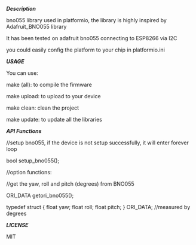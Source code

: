 ***Description***

bno055 library used in platformio, the library is highly inspired by Adafruit_BNO055 library

It has been tested on adafruit bno055 connecting to ESP8266 via I2C

you could easily config the platform to your chip in platformio.ini

***USAGE***

You can use:

make (all): to compile the firmware

make upload: to upload to your device

make clean: clean the project

make update: to update all the libraries

***API Functions***

//setup bno055, if the device is not setup successfully, it will enter forever loop

bool setup_bno055();

//option functions:

//get the yaw, roll and pitch (degrees) from BNO055

ORI_DATA getori_bno055();

typedef struct {
   float yaw; 
   float roll; 
   float pitch; 
} ORI_DATA; //measured by degrees

***LICENSE***

MIT
